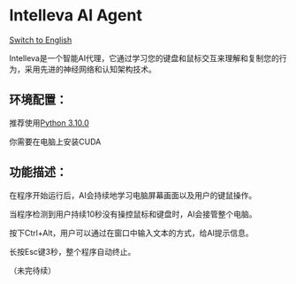 # Intelleva AI Agent
[Switch to English](https://github.com/EBmddQaKd4l07nugeT7UjWIMn/Intelleva-AI-Agent/blob/main/README_EN.md)

Intelleva是一个智能AI代理，它通过学习您的键盘和鼠标交互来理解和复制您的行为，采用先进的神经网络和认知架构技术。

## 环境配置：

推荐使用[Python 3.10.0](https://www.python.org/downloads/release/python-3100/)

你需要在电脑上安装CUDA

## 功能描述：

在程序开始运行后，AI会持续地学习电脑屏幕画面以及用户的键鼠操作。

当程序检测到用户持续10秒没有操控鼠标和键盘时，AI会接管整个电脑。

按下Ctrl+Alt，用户可以通过在窗口中输入文本的方式，给AI提示信息。

长按Esc键3秒，整个程序自动终止。

（未完待续）
